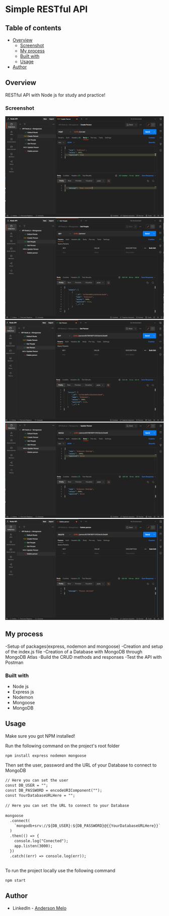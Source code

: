 # Simple RESTful API

## Table of contents

- [Overview](#overview)
  - [Screenshot](#screenshot)
  - [My process](#my-process)
  - [Built with](#built-with)
  - [Usage](#usage)
- [Author](#author)

## Overview
RESTful API with Node js for study and practice!

### Screenshot

![Create](./screenshots/Create.png)
![Read - ALL](./screenshots/Read-ALL.png)
![Read - by ID](./screenshots/Read-byID.png)
![Update](./screenshots/Update.png)
![Delete](./screenshots/Delete.png)

## My process
-Setup of packages(express, nodemon and mongoose)
-Creation and setup of the index.js file
-Creation of a Database with MongoDB through MongoDB Atlas
-Build the CRUD methods and responses
-Test the API with Postman

### Built with

- Node js
- Express js
- Nodemon
- Mongoose
- MongoDB

## Usage
Make sure you got NPM installed!

Run the following command on the project's root folder

```
npm install express nodemon mongoose
```

Then set the user, password and the URL of your Database to connect to MongoDB  

```
// Here you can set the user
const DB_USER = "";
const DB_PASSWORD = encodeURIComponent("");
const YourDatabaseURLHere = "";

// Here you can set the URL to connect to your Database

mongoose
  .connect(
    `mongodb+srv://${DB_USER}:${DB_PASSWORD}@{{YourDatabaseURLHere}}`
  )
  .then(() => {
    console.log("Conected");
    app.listen(3000);
  })
  .catch((err) => console.log(err));
  
```
To run the project locally use the following command

```
npm start
```


## Author

- LinkedIn - [Anderson Melo](https://www.linkedin.com/in/anderson-melo-3aaa94198/)
